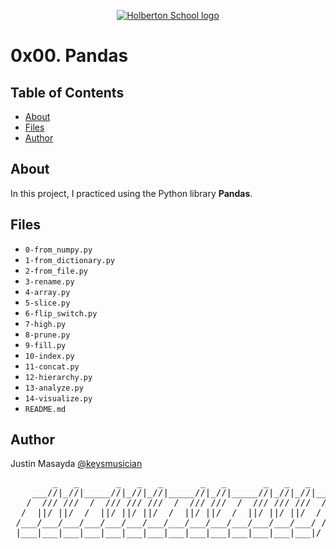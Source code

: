 <p align="center">
  <a href=#>
    <img src="https://user-images.githubusercontent.com/74752740/175812508-dc2482bf-bd5b-4c0a-b075-1bede95c488e.png" alt="Holberton School logo">
  </a>
</p>

# 0x00. Pandas

## Table of Contents
* [About](#about)
* [Files](#files)
* [Author](#author)

## About
In this project, I practiced using the Python library **Pandas**.

## Files
* `0-from_numpy.py`
* `1-from_dictionary.py`
* `2-from_file.py`
* `3-rename.py`
* `4-array.py`
* `5-slice.py`
* `6-flip_switch.py`
* `7-high.py`
* `8-prune.py`
* `9-fill.py`
* `10-index.py`
* `11-concat.py`
* `12-hierarchy.py`
* `13-analyze.py`
* `14-visualize.py`
* `README.md`

## Author
Justin Masayda [@keysmusician](https://github.com/keysmusician)
<pre align="center">
        _   _       _   _   _       _   _       _   _   _     
    ___//|_//|_____//|_//|_//|_____//|_//|_____//|_//|_//|___ 
   /  /// ///  /  /// /// ///  /  /// ///  /  /// /// ///  / |
  /  ||/ ||/  /  ||/ ||/ ||/  /  ||/ ||/  /  ||/ ||/ ||/  / / 
 /___/___/___/___/___/___/___/___/___/___/___/___/___/___/ /  
 |___|___|___|___|___|___|___|___|___|___|___|___|___|___|/   
 
</pre>
<p><span style="font-family: 'Lucida Console'; line-height: 14px; font-size: 14px; display: inline-block;">&nbsp;</span></p>
